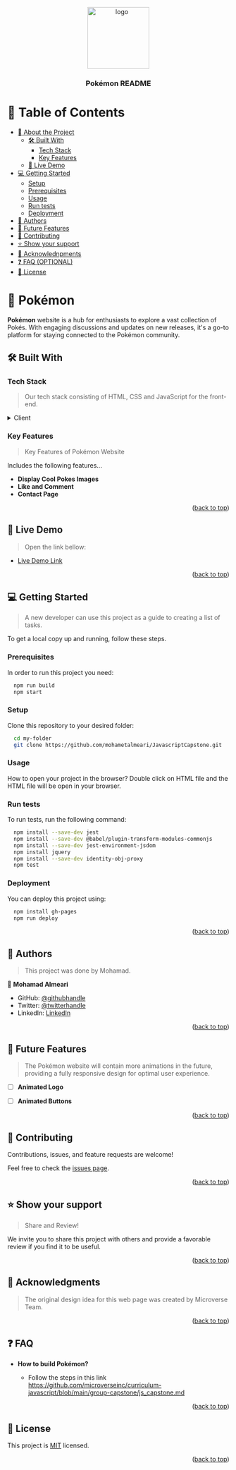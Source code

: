 <a name="readme-top"></a>

<div align="center">

  <img src="images\large_logo.png" alt="logo" width="140"  height="auto" />
  <br/>

  <h3><b>Pokémon README</b></h3>

</div>

<!-- TABLE OF CONTENTS -->

# 📗 Table of Contents

- [📖 About the Project](#about-project)
  - [🛠 Built With](#built-with)
    - [Tech Stack](#tech-stack)
    - [Key Features](#key-features)
  - [🚀 Live Demo](#live-demo)
- [💻 Getting Started](#getting-started)
  - [Setup](#setup)
  - [Prerequisites](#prerequisites)
  - [Usage](#usage)
  - [Run tests](#run-tests)
  - [Deployment](#deployment)
- [👥 Authors](#authors)
- [🔭 Future Features](#future-features)
- [🤝 Contributing](#contributing)
- [⭐️ Show your support](#support)
- [🙏 Acknowlednpments](#acknowlednpments)
- [❓ FAQ (OPTIONAL)](#faq)
- [📝 License](#license)

<!-- PROJECT DESCRIPTION -->

# 📖 Pokémon <a name="about-project"></a>

**Pokémon** website is a hub for enthusiasts to explore a vast collection of Pokés. With engaging discussions and updates on new releases, it's a go-to platform for staying connected to the Pokémon community. 

## 🛠 Built With <a name="built-with"></a>

### Tech Stack <a name="tech-stack"></a>

> Our tech stack consisting of HTML, CSS and JavaScript for the front-end.

<details>
  <summary>Client</summary>
  <ul>
    <li><a href="https://www.w3schools.com/html/">HTML</a></li>
    <li><a href="https://www.w3schools.com/css/">CSS</a></li>
     <li><a href="https://www.w3schools.com/js/">JavaScript</a></li>   
  </ul>
</details>


### Key Features <a name="key-features"></a>

> Key Features of Pokémon Website


Includes the following features...

- **Display Cool Pokes Images**
- **Like and Comment**
- **Contact Page**

<p align="right">(<a href="#readme-top">back to top</a>)</p>

<!-- LIVE DEMO -->

## 🚀 Live Demo <a name="live-demo"></a>

> Open the link bellow:

 - [Live Demo Link](https://mohametalmeari.github.io/JavascriptCapstone/)

<p align="right">(<a href="#readme-top">back to top</a>)</p>

<!-- GETTING STARTED -->

## 💻 Getting Started <a name="getting-started"></a>

> A new developer can use this project as a guide to creating a list of tasks.

To get a local copy up and running, follow these steps.


### Prerequisites

In order to run this project you need:

```sh
  npm run build
  npm start
```

### Setup

Clone this repository to your desired folder:

```sh
  cd my-folder
  git clone https://github.com/mohametalmeari/JavascriptCapstone.git
```

### Usage

How to open your project in the browser? 
Double click on HTML file and the HTML file will be open in your browser.

### Run tests

To run tests, run the following command:

```sh
  npm install --save-dev jest
  npm install --save-dev @babel/plugin-transform-modules-commonjs
  npm install --save-dev jest-environment-jsdom
  npm install jquery
  npm install --save-dev identity-obj-proxy
  npm test
```

### Deployment

You can deploy this project using:

```sh
  npm install gh-pages
  npm run deploy 
```

<p align="right">(<a href="#readme-top">back to top</a>)</p>

<!-- AUTHORS -->

## 👥 Authors <a name="authors"></a>

> This project was done by Mohamad.

👤 **Mohamad Almeari**

- GitHub: [@githubhandle](https://github.com/mohametalmeari)
- Twitter: [@twitterhandle](https://twitter.com/MohametAlmeari)
- LinkedIn: [LinkedIn](https://www.linkedin.com/in/mohamet-almeari)

<p align="right">(<a href="#readme-top">back to top</a>)</p>

<!-- FUTURE FEATURES -->

## 🔭 Future Features <a name="future-features"></a>

> The Pokémon website will contain more animations in the future, providing a fully responsive design for optimal user experience.

- [ ] **Animated Logo**
- [ ] **Animated Buttons**


<p align="right">(<a href="#readme-top">back to top</a>)</p>

<!-- CONTRIBUTING -->

## 🤝 Contributing <a name="contributing"></a>

Contributions, issues, and feature requests are welcome!

Feel free to check the [issues page](../../issues/).

<p align="right">(<a href="#readme-top">back to top</a>)</p>

<!-- SUPPORT -->

## ⭐️ Show your support <a name="support"></a>

> Share and Review!

We invite you to share this project with others and provide a favorable review if you find it to be useful.

<p align="right">(<a href="#readme-top">back to top</a>)</p>

<!-- ACKNOWLEDnpmENTS -->

## 🙏 Acknowledgments <a name="acknowlednpments"></a>

> The original design idea for this web page was created by Microverse Team.

<p align="right">(<a href="#readme-top">back to top</a>)</p>

<!-- FAQ (optional) -->

## ❓ FAQ <a name="faq"></a>

  
- **How to build Pokémon?**

  - Follow the steps in this link https://github.com/microverseinc/curriculum-javascript/blob/main/group-capstone/js_capstone.md

<p align="right">(<a href="#readme-top">back to top</a>)</p>

<!-- LICENSE -->

## 📝 License <a name="license"></a>

This project is [MIT](./MIT.md) licensed.


<p align="right">(<a href="#readme-top">back to top</a>)</p>

